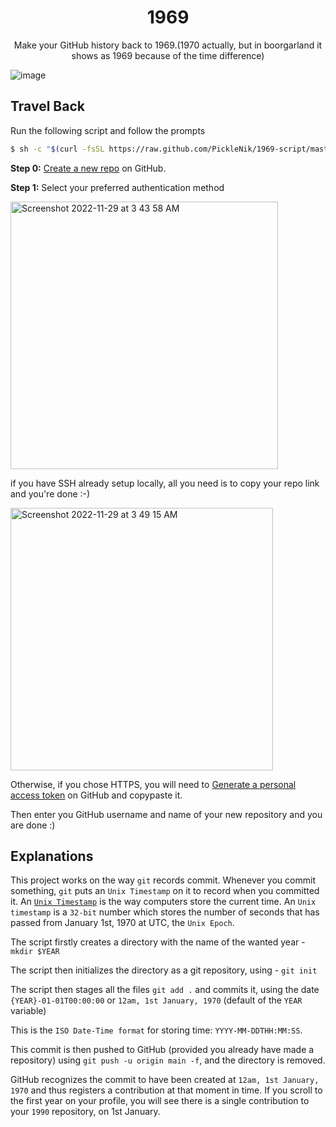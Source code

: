 <h1 align=center> 1969 </h1>

<p align=center> Make your GitHub history back to 1969.(1970 actually, but in boorgarland it shows as 1969 because of the time difference) </p>

![image](https://user-images.githubusercontent.com/31113245/204480442-2f858f25-9683-4c7c-8a4a-d82d0843f867.png)

## Travel Back

Run the following script and follow the prompts
```bash
$ sh -c "$(curl -fsSL https://raw.github.com/PickleNik/1969-script/master/index.sh)"
```
**Step 0:** [Create a new repo](https://github.com/new) on GitHub.

**Step 1:** Select your preferred authentication method

<img width="428" alt="Screenshot 2022-11-29 at 3 43 58 AM" src="https://user-images.githubusercontent.com/31113245/204481168-ff9ebed7-027f-4b7f-9d43-ae04c9246e00.png">

if you have SSH already setup locally, all you need is to copy your repo link and you're done :-)

<img width="420" alt="Screenshot 2022-11-29 at 3 49 15 AM" src="https://user-images.githubusercontent.com/31113245/204482278-85d1b161-9fd6-4849-8329-57a6e905884d.png">

Otherwise, if you chose HTTPS, you will need to [Generate a personal access token](https://github.com/settings/tokens/new) on GitHub and copypaste it.

Then enter you GitHub username and name of your new repository and you are done :)






## Explanations

This project works on the way `git` records commit. Whenever you commit something, `git` puts an `Unix Timestamp` on it to record when you committed it. An [`Unix Timestamp`](https://www.unixtimestamp.com/) is the way computers store the current time. An `Unix timestamp` is a `32-bit` number which stores the number of seconds that has passed from January 1st, 1970 at UTC, the `Unix Epoch`.

The script firstly creates a directory with the name of the wanted year - `mkdir $YEAR`

The script then initializes the directory as a git repository, using - `git init`

The script then stages all the files `git add .` and commits it, using the date `{YEAR}-01-01T00:00:00` or `12am, 1st January, 1970` (default of the `YEAR` variable)

This is the `ISO Date-Time format` for storing time: `YYYY-MM-DDTHH:MM:SS`.

This commit is then pushed to GitHub (provided you already have made a repository) using `git push -u origin main -f`, and the directory is removed.

GitHub recognizes the commit to have been created at `12am, 1st January, 1970` and thus registers a contribution at that moment in time. If you scroll to the first year on your profile, you will see there is a single contribution to your `1990` repository, on 1st January.
